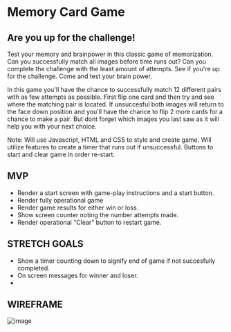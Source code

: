 # Memory Card Game

## Are you up for the challenge!

Test your memory and brainpower in this classic game of memorization. Can you successfully match all images before time runs out? Can you complete the challenge with the least amount of attempts. See if you're up for the challenge. Come and test your brain power.

In this game you'll have the chance to successfully match 12 different pairs with as few attempts as possible. First flip one card and then try and see where the matching pair is located. If unsuccesful both images will return to the face down position and you'll have the chance to flip 2 more cards for a chance to make a pair. But dont forget which images you last saw as it will help you with your next choice.

Note: Will use Javascript, HTML and CSS to style and create game. Will utilize features to create a timer that runs out if unsuccessful. Buttons to start and clear game in order re-start.

## MVP

- Render a start screen with game-play instructions and a start button.
- Render fully operational game 
- Render game results for either win or loss.
- Show screen counter noting the number attempts made.
- Render operational "Clear" button to restart game. 


## STRETCH GOALS

- Show a timer counting down to signify end of game if not succesfully completed.
- On screen messages for winner and loser. 
- 

## WIREFRAME

![image](https://user-images.githubusercontent.com/102763920/167072986-5300b6b2-031b-444d-956a-dfafa6715568.png)
